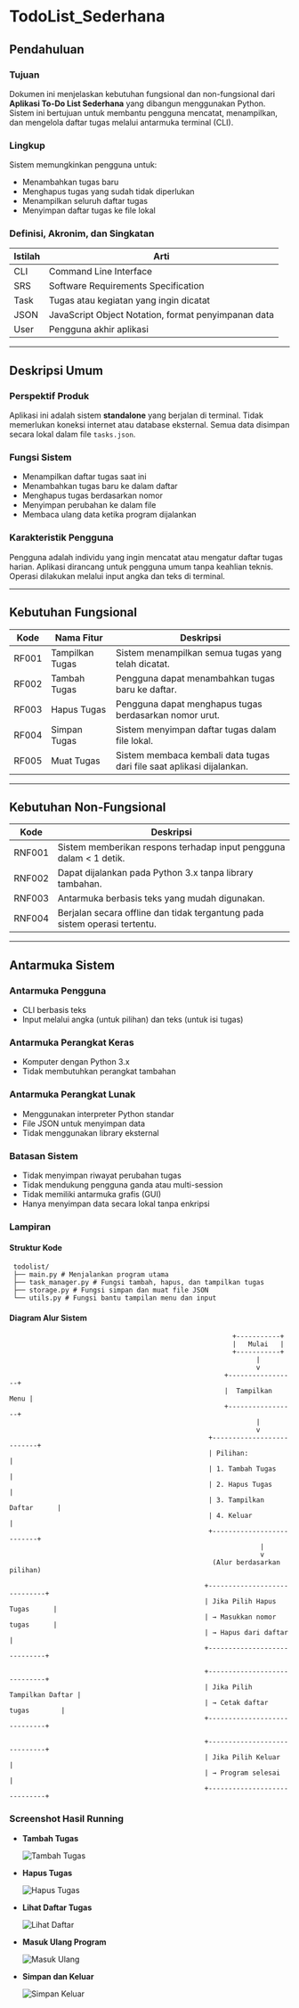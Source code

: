 # TodoList_Sederhana

## Pendahuluan

### Tujuan
Dokumen ini menjelaskan kebutuhan fungsional dan non-fungsional dari **Aplikasi To-Do List Sederhana** yang dibangun menggunakan Python. Sistem ini bertujuan untuk membantu pengguna mencatat, menampilkan, dan mengelola daftar tugas melalui antarmuka terminal (CLI).

### Lingkup
Sistem memungkinkan pengguna untuk:
- Menambahkan tugas baru
- Menghapus tugas yang sudah tidak diperlukan
- Menampilkan seluruh daftar tugas
- Menyimpan daftar tugas ke file lokal

### Definisi, Akronim, dan Singkatan

| Istilah | Arti |
|--------|------|
| CLI | Command Line Interface |
| SRS | Software Requirements Specification |
| Task | Tugas atau kegiatan yang ingin dicatat |
| JSON | JavaScript Object Notation, format penyimpanan data |
| User | Pengguna akhir aplikasi |

---

## Deskripsi Umum

### Perspektif Produk
Aplikasi ini adalah sistem **standalone** yang berjalan di terminal. Tidak memerlukan koneksi internet atau database eksternal. Semua data disimpan secara lokal dalam file `tasks.json`.

### Fungsi Sistem
- Menampilkan daftar tugas saat ini
- Menambahkan tugas baru ke dalam daftar
- Menghapus tugas berdasarkan nomor
- Menyimpan perubahan ke dalam file
- Membaca ulang data ketika program dijalankan

### Karakteristik Pengguna
Pengguna adalah individu yang ingin mencatat atau mengatur daftar tugas harian. Aplikasi dirancang untuk pengguna umum tanpa keahlian teknis. Operasi dilakukan melalui input angka dan teks di terminal.

---

## Kebutuhan Fungsional

| Kode | Nama Fitur | Deskripsi |
|------|------------|-----------|
| RF001 | Tampilkan Tugas | Sistem menampilkan semua tugas yang telah dicatat. |
| RF002 | Tambah Tugas | Pengguna dapat menambahkan tugas baru ke daftar. |
| RF003 | Hapus Tugas | Pengguna dapat menghapus tugas berdasarkan nomor urut. |
| RF004 | Simpan Tugas | Sistem menyimpan daftar tugas dalam file lokal. |
| RF005 | Muat Tugas | Sistem membaca kembali data tugas dari file saat aplikasi dijalankan. |

---

## Kebutuhan Non-Fungsional

| Kode | Deskripsi |
|------|-----------|
| RNF001 | Sistem memberikan respons terhadap input pengguna dalam < 1 detik. |
| RNF002 | Dapat dijalankan pada Python 3.x tanpa library tambahan. |
| RNF003 | Antarmuka berbasis teks yang mudah digunakan. |
| RNF004 | Berjalan secara offline dan tidak tergantung pada sistem operasi tertentu. |

---

## Antarmuka Sistem

### Antarmuka Pengguna
- CLI berbasis teks
- Input melalui angka (untuk pilihan) dan teks (untuk isi tugas)

### Antarmuka Perangkat Keras
- Komputer dengan Python 3.x
- Tidak membutuhkan perangkat tambahan

### Antarmuka Perangkat Lunak
- Menggunakan interpreter Python standar
- File JSON untuk menyimpan data
- Tidak menggunakan library eksternal

### Batasan Sistem
- Tidak menyimpan riwayat perubahan tugas
- Tidak mendukung pengguna ganda atau multi-session
- Tidak memiliki antarmuka grafis (GUI)
- Hanya menyimpan data secara lokal tanpa enkripsi

### Lampiran

#### Struktur Kode
     todolist/
     ├── main.py # Menjalankan program utama
     ├── task_manager.py # Fungsi tambah, hapus, dan tampilkan tugas
     ├── storage.py # Fungsi simpan dan muat file JSON
     └── utils.py # Fungsi bantu tampilan menu dan input

#### Diagram Alur Sistem

                                                            +-----------+
                                                            |   Mulai   |
                                                            +-----------+
                                                                  |
                                                                  v
                                                          +-----------------+
                                                          |  Tampilkan Menu |
                                                          +-----------------+
                                                                  |
                                                                  v
                                                      +--------------------------+
                                                      | Pilihan:                 |
                                                      | 1. Tambah Tugas          |
                                                      | 2. Hapus Tugas           |
                                                      | 3. Tampilkan Daftar      |
                                                      | 4. Keluar                |
                                                      +--------------------------+
                                                                   |
                                                                   v
                                                       (Alur berdasarkan pilihan)
                                                                            
                                                     +-----------------------------+
                                                     | Jika Pilih Hapus Tugas      |
                                                     | → Masukkan nomor tugas      |
                                                     | → Hapus dari daftar         |
                                                     +-----------------------------+

                                                     +-----------------------------+
                                                     | Jika Pilih Tampilkan Daftar |
                                                     | → Cetak daftar tugas        |
                                                     +-----------------------------+

                                                     +-----------------------------+
                                                     | Jika Pilih Keluar           |
                                                     | → Program selesai           |
                                                     +-----------------------------+



### Screenshot Hasil Running

- **Tambah Tugas**
  
  ![Tambah Tugas](./screenshot/tambah.jpeg)

- **Hapus Tugas**
  
  ![Hapus Tugas](./screenshot/hapus.jpeg)

- **Lihat Daftar Tugas**
  
  ![Lihat Daftar](./screenshot/lihatdaftar.jpeg)

- **Masuk Ulang Program**
  
  ![Masuk Ulang](./screenshot/masukulang.jpeg)

- **Simpan dan Keluar**
  
  ![Simpan Keluar](./screenshot/simpankeluar.jpeg)
